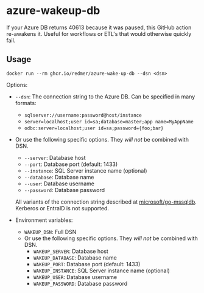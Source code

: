 # azure-wakeup-db

If your Azure DB returns 40613 because it was paused, this GitHub action re-awakens it. Useful for workflows or ETL's that would otherwise quickly fail.

## Usage

```
docker run --rm ghcr.io/redmer/azure-wake-up-db --dsn <dsn>
```

Options:

- `--dsn`: The connection string to the Azure DB. Can be specified in many formats:
  - `sqlserver://username:password@host/instance`
  - `server=localhost;user id=sa;database=master;app name=MyAppName`
  - `odbc:server=localhost;user id=sa;password={foo;bar}`
- Or use the following specific options. They _will not_ be combined with DSN.
  - `--server`: Database host
  - `--port`: Database port (default: 1433)
  - `--instance`: SQL Server instance name (optional)
  - `--database`: Database name
  - `--user`: Database username
  - `--password`: Database password

  All variants of the connection string described at [microsoft/go-mssqldb].
  Kerberos or EntraID is not supported.

- Environment variables:
  - `WAKEUP_DSN`: Full DSN
  - Or use the following specific options. They _will not_ be combined with DSN.
    - `WAKEUP_SERVER`: Database host
    - `WAKEUP_DATABASE`: Database name
    - `WAKEUP_PORT`: Database port (default: 1433)
    - `WAKEUP_INSTANCE`: SQL Server instance name (optional)
    - `WAKEUP_USER`: Database username
    - `WAKEUP_PASSWORD`: Database password


[microsoft/go-mssqldb]: https://github.com/microsoft/go-mssqldb/blob/main/README.md#the-connection-string-can-be-specified-in-one-of-three-formats
